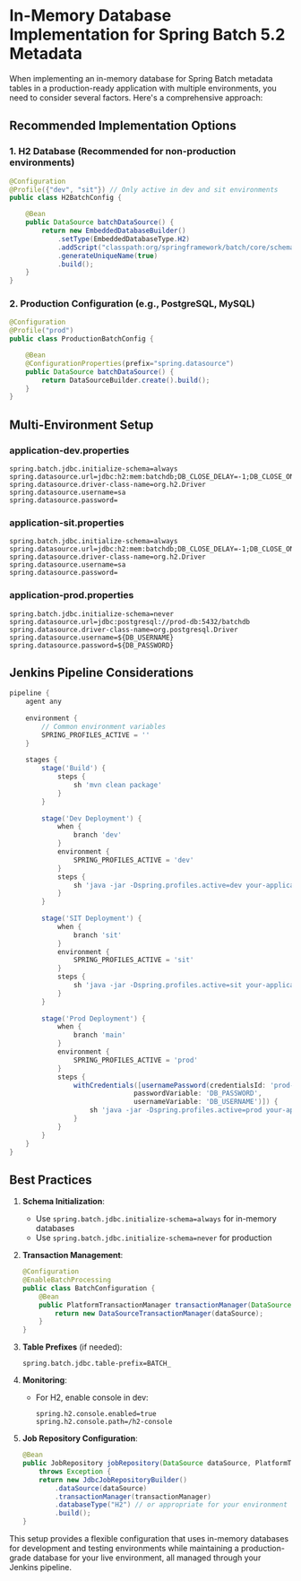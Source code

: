 # In-Memory Database Implementation for Spring Batch 5.2 Metadata

When implementing an in-memory database for Spring Batch metadata tables in a production-ready application with multiple environments, you need to consider several factors. Here's a comprehensive approach:

## Recommended Implementation Options

### 1. H2 Database (Recommended for non-production environments)

```java
@Configuration
@Profile({"dev", "sit"}) // Only active in dev and sit environments
public class H2BatchConfig {

    @Bean
    public DataSource batchDataSource() {
        return new EmbeddedDatabaseBuilder()
            .setType(EmbeddedDatabaseType.H2)
            .addScript("classpath:org/springframework/batch/core/schema-h2.sql")
            .generateUniqueName(true)
            .build();
    }
}
```

### 2. Production Configuration (e.g., PostgreSQL, MySQL)

```java
@Configuration
@Profile("prod")
public class ProductionBatchConfig {

    @Bean
    @ConfigurationProperties(prefix="spring.datasource")
    public DataSource batchDataSource() {
        return DataSourceBuilder.create().build();
    }
}
```

## Multi-Environment Setup

### application-dev.properties
```properties
spring.batch.jdbc.initialize-schema=always
spring.datasource.url=jdbc:h2:mem:batchdb;DB_CLOSE_DELAY=-1;DB_CLOSE_ON_EXIT=FALSE
spring.datasource.driver-class-name=org.h2.Driver
spring.datasource.username=sa
spring.datasource.password=
```

### application-sit.properties
```properties
spring.batch.jdbc.initialize-schema=always
spring.datasource.url=jdbc:h2:mem:batchdb;DB_CLOSE_DELAY=-1;DB_CLOSE_ON_EXIT=FALSE
spring.datasource.driver-class-name=org.h2.Driver
spring.datasource.username=sa
spring.datasource.password=
```

### application-prod.properties
```properties
spring.batch.jdbc.initialize-schema=never
spring.datasource.url=jdbc:postgresql://prod-db:5432/batchdb
spring.datasource.driver-class-name=org.postgresql.Driver
spring.datasource.username=${DB_USERNAME}
spring.datasource.password=${DB_PASSWORD}
```

## Jenkins Pipeline Considerations

```groovy
pipeline {
    agent any
    
    environment {
        // Common environment variables
        SPRING_PROFILES_ACTIVE = ''
    }
    
    stages {
        stage('Build') {
            steps {
                sh 'mvn clean package'
            }
        }
        
        stage('Dev Deployment') {
            when {
                branch 'dev'
            }
            environment {
                SPRING_PROFILES_ACTIVE = 'dev'
            }
            steps {
                sh 'java -jar -Dspring.profiles.active=dev your-application.jar'
            }
        }
        
        stage('SIT Deployment') {
            when {
                branch 'sit'
            }
            environment {
                SPRING_PROFILES_ACTIVE = 'sit'
            }
            steps {
                sh 'java -jar -Dspring.profiles.active=sit your-application.jar'
            }
        }
        
        stage('Prod Deployment') {
            when {
                branch 'main'
            }
            environment {
                SPRING_PROFILES_ACTIVE = 'prod'
            }
            steps {
                withCredentials([usernamePassword(credentialsId: 'prod-db-creds', 
                               passwordVariable: 'DB_PASSWORD', 
                               usernameVariable: 'DB_USERNAME')]) {
                    sh 'java -jar -Dspring.profiles.active=prod your-application.jar'
                }
            }
        }
    }
}
```

## Best Practices

1. **Schema Initialization**:
   - Use `spring.batch.jdbc.initialize-schema=always` for in-memory databases
   - Use `spring.batch.jdbc.initialize-schema=never` for production

2. **Transaction Management**:
   ```java
   @Configuration
   @EnableBatchProcessing
   public class BatchConfiguration {
       @Bean
       public PlatformTransactionManager transactionManager(DataSource dataSource) {
           return new DataSourceTransactionManager(dataSource);
       }
   }
   ```

3. **Table Prefixes** (if needed):
   ```properties
   spring.batch.jdbc.table-prefix=BATCH_
   ```

4. **Monitoring**:
   - For H2, enable console in dev:
     ```properties
     spring.h2.console.enabled=true
     spring.h2.console.path=/h2-console
     ```

5. **Job Repository Configuration**:
   ```java
   @Bean
   public JobRepository jobRepository(DataSource dataSource, PlatformTransactionManager transactionManager) 
       throws Exception {
       return new JdbcJobRepositoryBuilder()
           .dataSource(dataSource)
           .transactionManager(transactionManager)
           .databaseType("H2") // or appropriate for your environment
           .build();
   }
   ```

This setup provides a flexible configuration that uses in-memory databases for development and testing environments while maintaining a production-grade database for your live environment, all managed through your Jenkins pipeline.
